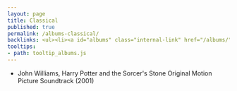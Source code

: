 ```yaml
---
layout: page
title: Classical
published: true
permalink: /albums-classical/
backlinks: <ul><li><a id="albums" class="internal-link" href="/albums/">Albums</a></li></ul>
tooltips: 
- path: tooltip_albums.js
---
```


* John Williams, Harry Potter and the Sorcer's Stone Original Motion Picture Soundtrack (2001)
